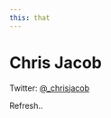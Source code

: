 ```yaml
---
this: that
---
```


# Chris Jacob

Twitter: [@_chrisjacob](http://twitter.com/_chrisjacob)

Refresh..
